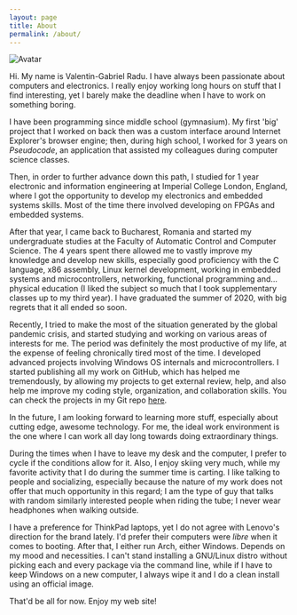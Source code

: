 ```yaml
---
layout: page
title: About
permalink: /about/
---
```


![Avatar](https://github.com/valinet.png?size=200#circle)

Hi. My name is Valentin-Gabriel Radu. I have always been passionate about computers and electronics. I really enjoy working long hours on stuff that I find interesting, yet I barely make the deadline when I have to work on something boring.

I have been programming since middle school (gymnasium). My first 'big' project that I worked on back then was a custom interface around Internet Explorer's browser engine; then, during high school, I worked for 3 years on *Pseudocode*, an application that assisted my colleagues during computer science classes.

Then, in order to further advance down this path, I studied for 1 year electronic and information engineering at Imperial College London, England, where I got the opportunity to develop my electronics and embedded systems skills. Most of the time there involved developing on FPGAs and embedded systems.

After that year, I came back to Bucharest, Romania and started my undergraduate studies at the Faculty of Automatic Control and Computer Science. The 4 years spent there allowed me to vastly improve my knowledge and develop new skills, especially good proficiency with the C language, x86 assembly, Linux kernel development, working in embedded systems and microcontrollers, networking, functional programming and... physical education (I liked the subject so much that I took supplementary classes up to my third year). I have graduated the summer of 2020, with big regrets that it all ended so soon.

Recently, I tried to make the most of the situation generated by the global pandemic crisis, and started studying and working on various areas of interests for me. The period was definitely the most productive of my life, at the expense of feeling chronically tired most of the time. I developed advanced projects involving Windows OS internals and microcontrollers. I started publishing all my work on GitHub, which has helped me tremendously, by allowing my projects to get external review, help, and also help me improve my coding style, organization, and collaboration skills. You can check the projects in my Git repo [here](/projects).

In the future, I am looking forward to learning more stuff, especially about cutting edge, awesome technology. For me, the ideal work environment is the one where I can work all day long towards doing extraordinary things.

During the times when I have to leave my desk and the computer, I prefer to cycle if the conditions allow for it. Also, I enjoy skiing very much, while my favorite activity that I do during the summer time is carting. I like talking to people and socializing, especially because the nature of my work does not offer that much opportunity in this regard; I am the type of guy that talks with random similarly interested people when riding the tube; I never wear headphones when walking outside.

I have a preference for ThinkPad laptops, yet I do not agree with Lenovo's direction for the brand lately. I'd prefer their computers were *libre* when it comes to booting. After that, I either run Arch, either Windows. Depends on my mood and necessities. I can't stand installing a GNU/Linux distro without picking each and every package via the command line, while if I have to keep Windows on a new computer, I always wipe it and I do a clean install using an official image.

That'd be all for now. Enjoy my web site!